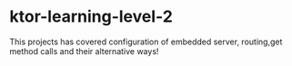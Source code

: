 # ktor-learning-level-2
This projects has covered configuration of embedded server, routing,get method calls and their alternative ways!
